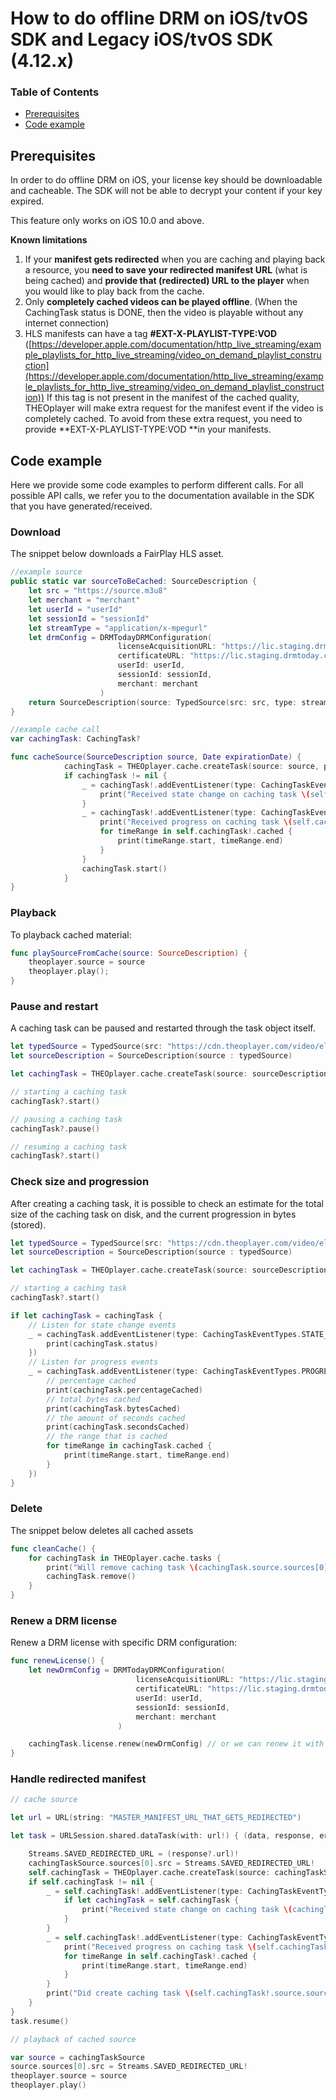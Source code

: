 # How to do offline DRM on iOS/tvOS SDK and Legacy iOS/tvOS SDK (4.12.x)

### Table of Contents

- [Prerequisites](#prerequisites)
- [Code example](#code-example)

## Prerequisites

In order to do offline DRM on iOS, your license key should be downloadable and cacheable. The SDK will not be able to decrypt your content if your key expired.

This feature only works on iOS 10.0 and above.

**Known limitations**

1. If your **manifest gets redirected** when you are caching and playing back a resource, you **need to save your redirected manifest URL** (what is being cached) and **provide that (redirected) URL to the player** when you would like to play back from the cache.
2. Only **completely cached videos can be played offline**. (When the CachingTask status is DONE, then the video is playable without any internet connection)
3. HLS manifests can have a tag **#EXT-X-PLAYLIST-TYPE:VOD** ([https://developer.apple.com/documentation/http_live_streaming/example_playlists_for_http_live_streaming/video_on_demand_playlist_construction](https://developer.apple.com/documentation/http_live_streaming/example_playlists_for_http_live_streaming/video_on_demand_playlist_construction))
   If this tag is not present in the manifest of the cached quality, THEOplayer will make extra request for the manifest event if the video is completely cached. To avoid from these extra request, you need to provide **EXT-X-PLAYLIST-TYPE:VOD **in your manifests.

## Code example

Here we provide some code examples to perform different calls. For all possible API calls, we refer you to the documentation available in the SDK that you have generated/received.

### Download

The snippet below downloads a FairPlay HLS asset.

```swift
//example source
public static var sourceToBeCached: SourceDescription {
    let src = "https://source.m3u8"
    let merchant = "merchant"
    let userId = "userId"
    let sessionId = "sessionId"
    let streamType = "application/x-mpegurl"
    let drmConfig = DRMTodayDRMConfiguration(
                        licenseAcquisitionURL: "https://lic.staging.drmtoday.com/license-server-fairplay/",
                        certificateURL: "https://lic.staging.drmtoday.com/license-server-fairplay/cert/",
                        userId: userId,
                        sessionId: sessionId,
                        merchant: merchant
                    )
    return SourceDescription(source: TypedSource(src: src, type: streamType, drm: drmConfig))
}

//example cache call
var cachingTask: CachingTask?

func cacheSource(SourceDescription source, Date expirationDate) {
            cachingTask = THEOplayer.cache.createTask(source: source, parameters: CachingParameters(expirationDate: expirationDate))
            if cachingTask != nil {
                _ = cachingTask!.addEventListener(type: CachingTaskEventTypes.STATE_CHANGE) { event in
                    print("Received state change on caching task \(self.cachingTask!.source.sources[0].src) Status: \(self.cachingTask!.status)")
                }
                _ = cachingTask!.addEventListener(type: CachingTaskEventTypes.PROGRESS) { event in
                    print("Received progress on caching task \(self.cachingTask!.source.sources[0].src) Cached: ")
                    for timeRange in self.cachingTask!.cached {
                        print(timeRange.start, timeRange.end)
                    }
                }
                cachingTask.start()
            }
}
```

### Playback

To playback cached material:

```swift
func playSourceFromCache(source: SourceDescription) {
    theoplayer.source = source
    theoplayer.play();
}
```

### Pause and restart

A caching task can be paused and restarted through the task object itself.

```swift
let typedSource = TypedSource(src: "https://cdn.theoplayer.com/video/elephants-dream/playlist.m3u8", type: "application/x-mpegurl")
let sourceDescription = SourceDescription(source : typedSource)

let cachingTask = THEOplayer.cache.createTask(source: sourceDescription, parameters: nil)

// starting a caching task
cachingTask?.start()

// pausing a caching task
cachingTask?.pause()

// resuming a caching task
cachingTask?.start()
```

### Check size and progression

After creating a caching task, it is possible to check an estimate for the total size of the caching task on disk, and the current progression in bytes (stored).

```swift
let typedSource = TypedSource(src: "https://cdn.theoplayer.com/video/elephants-dream/playlist.m3u8", type: "application/x-mpegurl")
let sourceDescription = SourceDescription(source : typedSource)

let cachingTask = THEOplayer.cache.createTask(source: sourceDescription, parameters: nil)

// starting a caching task
cachingTask?.start()

if let cachingTask = cachingTask {
    // Listen for state change events
    _ = cachingTask.addEventListener(type: CachingTaskEventTypes.STATE_CHANGE, listener: { event in
        print(cachingTask.status)
    })
    // Listen for progress events
    _ = cachingTask.addEventListener(type: CachingTaskEventTypes.PROGRESS, listener: { event in
        // percentage cached
        print(cachingTask.percentageCached)
        // total bytes cached
        print(cachingTask.bytesCached)
        // the amount of seconds cached
        print(cachingTask.secondsCached)
        // the range that is cached
        for timeRange in cachingTask.cached {
            print(timeRange.start, timeRange.end)
        }
    })
}
```

### Delete

The snippet below deletes all cached assets

```swift
func cleanCache() {
    for cachingTask in THEOplayer.cache.tasks {
        print("Will remove caching task \(cachingTask.source.sources[0].src)")
        cachingTask.remove()
    }
}
```

### Renew a DRM license

Renew a DRM license with specific DRM configuration:

```swift
func renewLicense() {
    let newDrmConfig = DRMTodayDRMConfiguration(
                            licenseAcquisitionURL: "https://lic.staging.drmtoday.com/license-server-fairplay/",
                            certificateURL: "https://lic.staging.drmtoday.com/license-server-fairplay/cert/",
                            userId: userId,
                            sessionId: sessionId,
                            merchant: merchant
                        )

    cachingTask.license.renew(newDrmConfig) // or we can renew it with the old drmConfig too: cachingTask.license.renew()
}
```

### Handle redirected manifest

```swift
// cache source

let url = URL(string: "MASTER_MANIFEST_URL_THAT_GETS_REDIRECTED")

let task = URLSession.shared.dataTask(with: url!) { (data, response, error) in

    Streams.SAVED_REDIRECTED_URL = (response?.url)!
    cachingTaskSource.sources[0].src = Streams.SAVED_REDIRECTED_URL!
    self.cachingTask = THEOplayer.cache.createTask(source: cachingTaskSource, parameters: CachingParameters(expirationDate: Date.distantFuture, bandwidth: cachingTaskBandwidth))
    if self.cachingTask != nil {
        _ = self.cachingTask!.addEventListener(type: CachingTaskEventTypes.STATE_CHANGE) { event in
            if let cachingTask = self.cachingTask {
                print("Received state change on caching task \(cachingTask.source.sources[0].src) Status: \(cachingTask.status)")
            }
        }
        _ = self.cachingTask!.addEventListener(type: CachingTaskEventTypes.PROGRESS) { event in
            print("Received progress on caching task \(self.cachingTask!.source.sources[0].src) Cached: ")
            for timeRange in self.cachingTask!.cached {
                print(timeRange.start, timeRange.end)
            }
        }
        print("Did create caching task \(self.cachingTask!.source.sources[0].src)")
    }
}
task.resume()

// playback of cached source

var source = cachingTaskSource
source.sources[0].src = Streams.SAVED_REDIRECTED_URL!
theoplayer.source = source
theoplayer.play()
```
